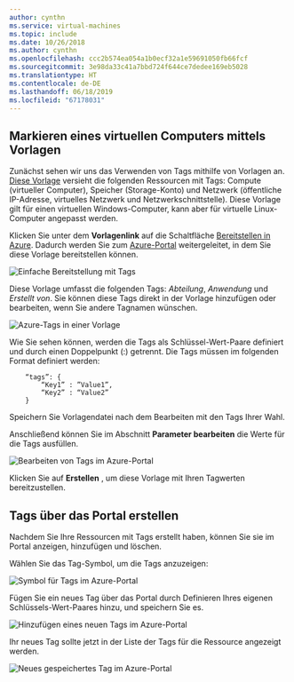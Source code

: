 ```yaml
---
author: cynthn
ms.service: virtual-machines
ms.topic: include
ms.date: 10/26/2018
ms.author: cynthn
ms.openlocfilehash: ccc2b574ea054a1b0ecf32a1e59691050fb66fcf
ms.sourcegitcommit: 3e98da33c41a7bbd724f644ce7dedee169eb5028
ms.translationtype: HT
ms.contentlocale: de-DE
ms.lasthandoff: 06/18/2019
ms.locfileid: "67178031"
---
```

## <a name="tagging-a-virtual-machine-through-templates"></a>Markieren eines virtuellen Computers mittels Vorlagen
Zunächst sehen wir uns das Verwenden von Tags mithilfe von Vorlagen an. [Diese Vorlage](https://github.com/Azure/azure-quickstart-templates/tree/master/101-vm-tags) versieht die folgenden Ressourcen mit Tags: Compute (virtueller Computer), Speicher (Storage-Konto) und Netzwerk (öffentliche IP-Adresse, virtuelles Netzwerk und Netzwerkschnittstelle). Diese Vorlage gilt für einen virtuellen Windows-Computer, kann aber für virtuelle Linux-Computer angepasst werden.

Klicken Sie unter dem **Vorlagenlink** auf die Schaltfläche [Bereitstellen in Azure](https://github.com/Azure/azure-quickstart-templates/tree/master/101-vm-tags). Dadurch werden Sie zum [Azure-Portal](https://portal.azure.com/) weitergeleitet, in dem Sie diese Vorlage bereitstellen können.

![Einfache Bereitstellung mit Tags](./media/virtual-machines-common-tag/deploy-to-azure-tags.png)

Diese Vorlage umfasst die folgenden Tags: *Abteilung*, *Anwendung* und *Erstellt von*. Sie können diese Tags direkt in der Vorlage hinzufügen oder bearbeiten, wenn Sie andere Tagnamen wünschen.

![Azure-Tags in einer Vorlage](./media/virtual-machines-common-tag/azure-tags-in-a-template.png)

Wie Sie sehen können, werden die Tags als Schlüssel-Wert-Paare definiert und durch einen Doppelpunkt (:) getrennt. Die Tags müssen im folgenden Format definiert werden:

        “tags”: {
            “Key1” : ”Value1”,
            “Key2” : “Value2”
        }

Speichern Sie Vorlagendatei nach dem Bearbeiten mit den Tags Ihrer Wahl.

Anschließend können Sie im Abschnitt **Parameter bearbeiten** die Werte für die Tags ausfüllen.

![Bearbeiten von Tags im Azure-Portal](./media/virtual-machines-common-tag/edit-tags-in-azure-portal.png)

Klicken Sie auf **Erstellen** , um diese Vorlage mit Ihren Tagwerten bereitzustellen.

## <a name="tagging-through-the-portal"></a>Tags über das Portal erstellen
Nachdem Sie Ihre Ressourcen mit Tags erstellt haben, können Sie sie im Portal anzeigen, hinzufügen und löschen.

Wählen Sie das Tag-Symbol, um die Tags anzuzeigen:

![Symbol für Tags im Azure-Portal](./media/virtual-machines-common-tag/azure-portal-tags-icon.png)

Fügen Sie ein neues Tag über das Portal durch Definieren Ihres eigenen Schlüssels-Wert-Paares hinzu, und speichern Sie es.

![Hinzufügen eines neuen Tags im Azure-Portal](./media/virtual-machines-common-tag/azure-portal-add-new-tag.png)

Ihr neues Tag sollte jetzt in der Liste der Tags für die Ressource angezeigt werden.

![Neues gespeichertes Tag im Azure-Portal](./media/virtual-machines-common-tag/azure-portal-saved-new-tag.png)

